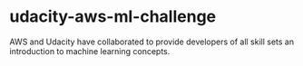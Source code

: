 # udacity-aws-ml-challenge
AWS and Udacity have collaborated to provide developers of all skill sets an introduction to machine learning concepts.
